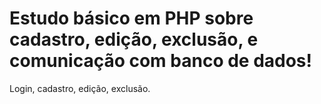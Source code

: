 # Estudo básico em PHP sobre cadastro, edição, exclusão, e comunicação com banco de dados!

Login, cadastro, edição, exclusão.
